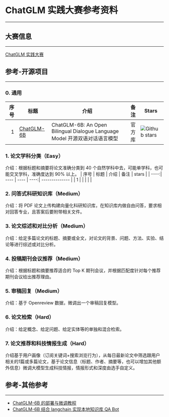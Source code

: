 
# ChatGLM 实践大赛参考资料
---

## 大赛信息
---
[ChatGLM 实践大赛](https://www.heywhale.com/home/global?search=ChatGLM%20%E5%AE%9E%E8%B7%B5%E5%A4%A7%E8%B5%9B&tab=competition)


## 参考-开源项目
---
### 0. 通用
| 序号 | 标题 | 介绍 | 备注 | Stars |
| ----:| ---- | ---- | ----:| -------------- |
|   1   | [ChatGLM-6B](https://github.com/THUDM/ChatGLM-6B)     | ChatGLM-6B: An Open Bilingual Dialogue Language Model 开源双语对话语言模型     | 官方库     |  ![Github stars](https://img.shields.io/github/stars/THUDM/ChatGLM-6B.svg)              |

### 1. 论文学科分类（Easy）
介绍：根据标题和摘要将论文准确分类到 40 个自然学科中去，可能单学科，也可能交叉学科，准确度达到 90% 以上。
| 序号 | 标题 | 介绍 | 备注 | stars |
| ----:| ---- | ---- | ----:| -------------- |
|   1   |      |      |      |                |

### 2. 问答式科研知识库（Medium）
介绍：将 PDF 论文上传构建向量化科研知识库，在知识库内做自由问答，要求相对回答专业，且答案后要附带相关文件。

### 3. 论文综述和对比分析（Medium）
介绍：给定多篇论文的标题、摘要或全文，对论文的背景、问题、方法、实验、结论等进行综述或对比分析。

### 4. 投稿期刊会议推荐（Medium）
介绍：根据标题和摘要推荐适合的 Top K 期刊会议，并根据匹配度针对每个推荐期刊会议给出推荐理由。

### 5. 审稿回复（Medium）
介绍：基于 Openreview 数据，微调出一个审稿回复模型。

### 6. 论文检索（Hard）
介绍：给定概念、给定问题、给定实体等的单独和混合检索。

### 7. 论文推荐和科技情报生成（Hard）
介绍基于用户画像（订阅关键词+搜索浏览行为），从每日最新论文中筛选跟用户相关的1篇或多篇论文，基于论文信息（标题、作者、摘要等，也可以增加其他额外信息）微调大模型生成科技情报，情报形式和深度由选手自定义。




## 参考-其他参考
---

-   [ChatGLM-6B 的部署与微调教程](https://www.heywhale.com/mw/project/6436d82948f7da1fee2be59e)
-   [ChatGLM-6B 结合 langchain 实现本地知识库 QA Bot](https://www.heywhale.com/mw/project/643977aa446c45f4592a1e59)










